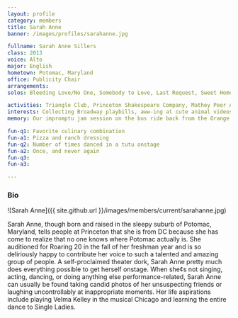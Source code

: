 ```yaml
---
layout: profile
category: members
title: Sarah Anne
banner: /images/profiles/sarahanne.jpg

fullname: Sarah Anne Sillers
class: 2013
voice: Alto
major: English
hometown: Potomac, Maryland
office: Publicity Chair
arrangements:
solos: Bleeding Love/No One, Somebody to Love, Last Request, Sweet Home Alabama, Whataya Want From Me

activities: Triangle Club, Princeton Shakespeare Company, Mathey Peer Advisers, Princeton Tower Club
interests: Collecting Broadway playbills, aww-ing at cute animal videos on YouTube (send me some!), watching Food Network competition shows
memory: Our impromptu jam session on the bus ride back from the Orange and Black Ball in NYC

fun-q1: Favorite culinary combination
fun-a1: Pizza and ranch dressing
fun-q2: Number of times danced in a tutu onstage
fun-a2: Once, and never again
fun-q3:
fun-a3:

---
```


### Bio

![Sarah Anne]({{ site.github.url }}/images/members/current/sarahanne.jpg)

Sarah Anne, though born and raised in the sleepy suburb of Potomac,
Maryland, tells people at Princeton that she is from DC because she
has come to realize that no one knows where Potomac actually is. She
auditioned for Roaring 20 in the fall of her freshman year and is so
deliriously happy to contribute her voice to such a talented and
amazing group of people. A self-proclaimed theater dork, Sarah Anne
pretty much does everything possible to get herself onstage. When
she¢s not singing, acting, dancing, or doing anything else
performance-related, Sarah Anne can usually be found taking candid
photos of her unsuspecting friends or laughing uncontrollably at
inappropriate moments. Her life aspirations include playing Velma
Kelley in the musical Chicago and learning the entire dance to Single
Ladies.
